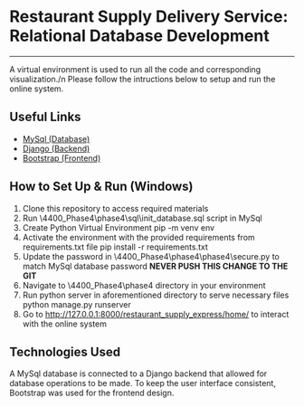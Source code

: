 # Restaurant Supply Delivery Service: Relational Database Development
--------------------------------------------------------------------------------

A virtual environment is used to run all the code and corresponding visualization./n
Please follow the intructions below to setup and run the online system.

## Useful Links
* [MySql (Database)](https://www.mysql.com/)
* [Django (Backend)](https://www.djangoproject.com/)
* [Bootstrap (Frontend)](https://getbootstrap.com/)

## How to Set Up & Run (Windows)
1. Clone this repository to access required materials
2. Run \4400_Phase4\phase4\sql\init_database.sql script in MySql
3. Create Python Virtual Environment
   pip -m venv env
4. Activate the environment with the provided requirements from requirements.txt file
   pip install -r requirements.txt
5. Update the password in \4400_Phase4\phase4\phase4\secure.py to match MySql database password **NEVER PUSH THIS CHANGE TO THE GIT**
6. Navigate to \4400_Phase4\phase4 directory in your environment
7. Run python server in aforementioned directory to serve necessary files
   python manage.py runserver
8. Go to http://127.0.0.1:8000/restaurant_supply_express/home/ to interact with the online system

## Technologies Used
A MySql database is connected to a Django backend that allowed for database operations to be made. 
To keep the user interface consistent, Bootstrap was used for the frontend design.
